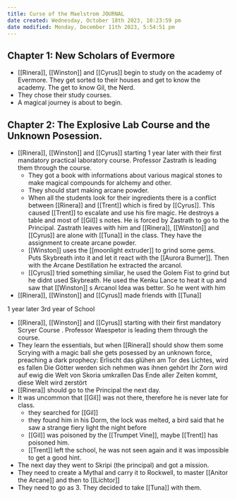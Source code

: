 ```yaml
---
title: Curse of the Maelstrom JOURNAL
date created: Wednesday, October 18th 2023, 10:23:59 pm
date modified: Monday, December 11th 2023, 5:54:51 pm
---
```


## Chapter 1: New Scholars of Evermore
- [[Rinera]], [[Winston]] and [[Cyrus]] begin to study on the academy of Evermore. They get sorted to their houses and get to know the academy. The get to know Gil, the Nerd. 
- They chose their study courses. 
- A magical journey is about to begin. 

## Chapter 2: The Explosive Lab Course and the Unknown Posession.
- [[Rinera]], [[Winston]] and [[Cyrus]] starting 1 year later with their first mandatory practical laboratory course. Professor Zastrath is leading them through the course. 
	- They got a book with informations about various magical stones to make magical compounds for alchemy and other.
	- They should start making arcane powder.
	- When all the students look for their ingredients there is a conflict between [[Rinera]] and [[Trent]] which is fired by [[Cyrus]]. This caused [[Trent]] to escalate and use his fire magic. He destroys a table and most of [[Gil]] s notes. He is forced by Zastrath to go to the Principal. Zastrath leaves with him and [[Rinera]], [[Winston]] and [[Cyrus]] are alone with [[Tuna]] in the class. They have the assignment to create arcane powder. 
	- [[Winston]] uses the [[moonlight extruder]] to grind some gems. Puts Skybreath into it and let it react with the [[Aurora Burner]]. Then with the Arcane Destillation he extracted the arcanol.
	- [[Cyrus]] tried something similiar, he used the Golem Fist to grind but he didnt used Skybreath. He used the Kenku Lance to heat it up and saw that [[Winston]] s Arcanol Idea was better. So he went with him
- [[Rinera]], [[Winston]] and [[Cyrus]] made friends with [[Tuna]] 

1 year later  3rd year of School

- [[Rinera]], [[Winston]] and [[Cyrus]] starting with their first mandatory Scryer Course . Professor Waespetor is leading them through the course. 
- They learn the essentials, but when [[Rinera]] should show them some Scrying with a magic ball she gets posessed by an unknown force, preaching a dark prophecy:
Erlischt das glühen am Tor des Lichtes, wird es fallen
Die Götter werden sich nehmen was ihnen gehört
Ihr Zorn wird auf ewig die Welt von Skoria umkrallen
Das Ende aller Zeiten kommt, diese Welt wird zerstört
- [[Rinera]] should go to the Principal the next day.
- It was uncommon that [[Gil]] was not there, therefore he is never late for class.
	- they searched for [[Gil]] 
	- they found him in his Dorm, the lock was melted, a bird said that he saw a strange fiery light the night before
	- [[Gil]] was poisoned by the [[Trumpet Vine]], maybe [[Trent]] has poisoned him.
	- [[Trent]] left the school, he was not seen again and it was impossible to get a good hint.
- The next day they went to Skripi (the principal) and got a mission.
- They need to create a Mythal and carry it to Rockwell, to master [[Anitor the Arcane]] and then to [[Lichtor]]
- They need to go as 3. They decided to take [[Tuna]] with them.
